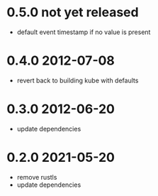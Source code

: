 # 0.5.0 not yet released

* default event timestamp if no value is present

# 0.4.0 2012-07-08

* revert back to building kube with defaults

# 0.3.0 2012-06-20

* update dependencies

# 0.2.0 2021-05-20

* remove rustls
* update dependencies